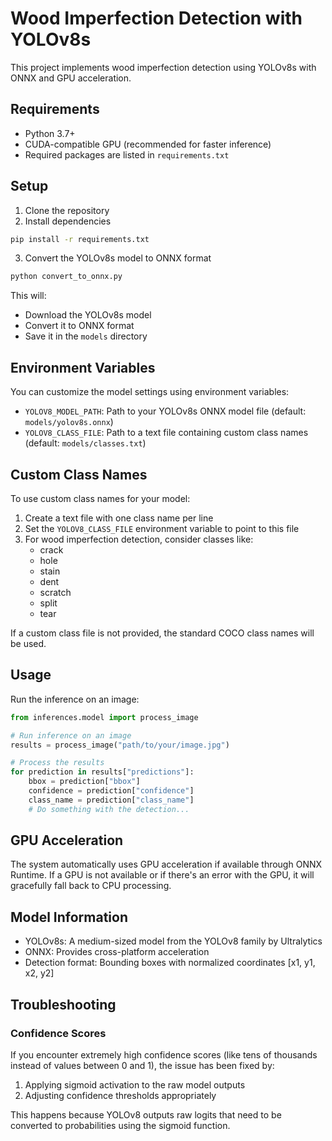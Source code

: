 # Wood Imperfection Detection with YOLOv8s

This project implements wood imperfection detection using YOLOv8s with ONNX and GPU acceleration.

## Requirements

- Python 3.7+
- CUDA-compatible GPU (recommended for faster inference)
- Required packages are listed in `requirements.txt`

## Setup

1. Clone the repository
2. Install dependencies

```bash
pip install -r requirements.txt
```

3. Convert the YOLOv8s model to ONNX format

```bash
python convert_to_onnx.py
```

This will:

- Download the YOLOv8s model
- Convert it to ONNX format
- Save it in the `models` directory

## Environment Variables

You can customize the model settings using environment variables:

- `YOLOV8_MODEL_PATH`: Path to your YOLOv8s ONNX model file (default: `models/yolov8s.onnx`)
- `YOLOV8_CLASS_FILE`: Path to a text file containing custom class names (default: `models/classes.txt`)

## Custom Class Names

To use custom class names for your model:

1. Create a text file with one class name per line
2. Set the `YOLOV8_CLASS_FILE` environment variable to point to this file
3. For wood imperfection detection, consider classes like:
   - crack
   - hole
   - stain
   - dent
   - scratch
   - split
   - tear

If a custom class file is not provided, the standard COCO class names will be used.

## Usage

Run the inference on an image:

```python
from inferences.model import process_image

# Run inference on an image
results = process_image("path/to/your/image.jpg")

# Process the results
for prediction in results["predictions"]:
    bbox = prediction["bbox"]
    confidence = prediction["confidence"]
    class_name = prediction["class_name"]
    # Do something with the detection...
```

## GPU Acceleration

The system automatically uses GPU acceleration if available through ONNX Runtime. If a GPU is not available or if there's an error with the GPU, it will gracefully fall back to CPU processing.

## Model Information

- YOLOv8s: A medium-sized model from the YOLOv8 family by Ultralytics
- ONNX: Provides cross-platform acceleration
- Detection format: Bounding boxes with normalized coordinates [x1, y1, x2, y2]

## Troubleshooting

### Confidence Scores

If you encounter extremely high confidence scores (like tens of thousands instead of values between 0 and 1), the issue has been fixed by:

1. Applying sigmoid activation to the raw model outputs
2. Adjusting confidence thresholds appropriately

This happens because YOLOv8 outputs raw logits that need to be converted to probabilities using the sigmoid function.

